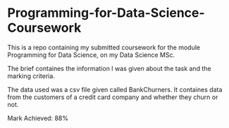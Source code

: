 # Programming-for-Data-Science-Coursework

This is a repo containing my submitted coursework for the module Programming for Data Science, on my Data Science MSc.

The brief containes the information I was given about the task and the marking criteria.

The data used was a csv file given called BankChurners. It containes data from the customers of a credit card company and whether they churn or not.

Mark Achieved: 88%
